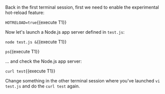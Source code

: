Back in the first terminal session, first we need to enable the experimental hot-reload feature:

`HOTRELOAD=true`{{execute T1}}

Now let's launch a Node.js app server defined in `test.js`:

`node test.js &`{{execute T1}}

`ps`{{execute T1}}

… and check the Node.js app server:

`curl test`{{execute T1}}

Change something in the other terminal session where you've launched `vi test.js` and do the `curl test` again.
